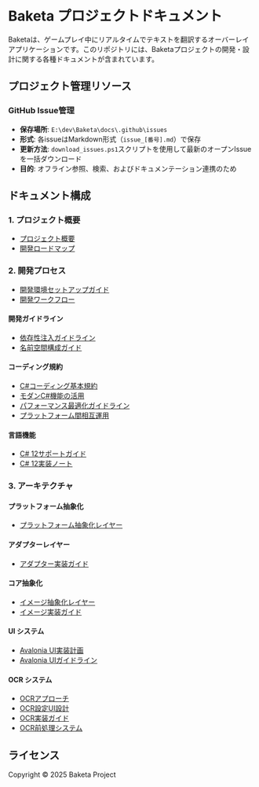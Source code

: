 # Baketa プロジェクトドキュメント

Baketaは、ゲームプレイ中にリアルタイムでテキストを翻訳するオーバーレイアプリケーションです。このリポジトリには、Baketaプロジェクトの開発・設計に関する各種ドキュメントが含まれています。

## プロジェクト管理リソース

### GitHub Issue管理
- **保存場所**: `E:\dev\Baketa\docs\.github\issues`
- **形式**: 各issueはMarkdown形式（`issue_[番号].md`）で保存
- **更新方法**: `download_issues.ps1`スクリプトを使用して最新のオープンIssueを一括ダウンロード
- **目的**: オフライン参照、検索、およびドキュメンテーション連携のため

## ドキュメント構成

### 1. プロジェクト概要
- [プロジェクト概要](1-project/overview.md)
- [開発ロードマップ](1-project/roadmap.md)

### 2. 開発プロセス
- [開発環境セットアップガイド](2-development/environment-setup.md)
- [開発ワークフロー](2-development/workflow.md)

#### 開発ガイドライン
- [依存性注入ガイドライン](2-development/guidelines/dependency-injection.md)
- [名前空間構成ガイド](2-development/guidelines/namespace-migration.md)

#### コーディング規約
- [C#コーディング基本規約](2-development/coding-standards/csharp-standards.md)
- [モダンC#機能の活用](2-development/coding-standards/modern-csharp.md)
- [パフォーマンス最適化ガイドライン](2-development/coding-standards/performance.md)
- [プラットフォーム間相互運用](2-development/coding-standards/platform-interop.md)

#### 言語機能
- [C# 12サポートガイド](2-development/language-features/csharp-12-support.md)
- [C# 12実装ノート](2-development/language-features/csharp-12-implementation-notes.md)

### 3. アーキテクチャ

#### プラットフォーム抽象化
- [プラットフォーム抽象化レイヤー](3-architecture/platform/platform-abstraction.md)

#### アダプターレイヤー
- [アダプター実装ガイド](3-architecture/adapters/adapter-implementation.md)

#### コア抽象化
- [イメージ抽象化レイヤー](3-architecture/core/image-abstraction.md)
- [イメージ実装ガイド](3-architecture/core/image-implementation.md)

#### UI システム
- [Avalonia UI実装計画](3-architecture/ui-system/avalonia-migration.md)
- [Avalonia UIガイドライン](3-architecture/ui-system/avalonia-guidelines.md)

#### OCR システム
- [OCRアプローチ](3-architecture/ocr-system/ocr-opencv-approach.md)
- [OCR設定UI設計](3-architecture/ocr-system/ocr-settings-ui.md)
- [OCR実装ガイド](3-architecture/ocr-system/ocr-implementation.md)
- [OCR前処理システム](3-architecture/ocr-system/preprocessing/index.md)

## ライセンス

Copyright © 2025 Baketa Project